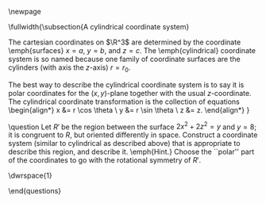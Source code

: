 
\newpage

\fullwidth{\subsection{A cylindrical coordinate system}

The cartesian coordinates on $\R^3$ are determined by the coordinate \emph{surfaces} $x = a$, $y = b$, and $z = c$. The \emph{cylindrical} coordinate system is so named because one family of coordinate surfaces are the cylinders (with axis the $z$-axis) $r = r_0$. 

The best way to describe the cylindrical coordinate system is to say it is polar coordinates for the $(x,y)$-plane together with the usual $z$-coordinate. The cylindrical coordinate transformation is the collection of equations
\begin{align*}
    x &= r \cos \theta \\
    y &= r \sin \theta \\
    z &= z.
\end{align*}
}

\question Let $R'$ be the region between the surface $2x^2 + 2z^2 = y$ and $y = 8$; it is congruent to $R$, but oriented differently in space. Construct a coordinate system (similar to cylindrical as described above) that is appropriate to describe this region, and describe it. \emph{Hint.} Choose the ``polar'' part of the coordinates to go with the rotational symmetry of $R'$.

\dwrspace{1}

\end{questions}